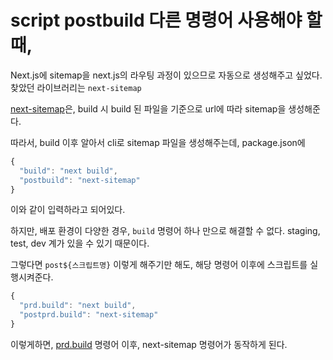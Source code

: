 # script postbuild 다른 명령어 사용해야 할 때,

Next.js에 sitemap을 next.js의 라우팅 과정이 있으므로 자동으로 생성해주고 싶었다. 찾았던 라이브러리는 `next-sitemap`

[next-sitemap](https://next-sitemap.iamvishnusankar.com/docs/documentation/installation)은, build 시 build 된 파일을 기준으로 url에 따라 sitemap을 생성해준다.

따라서, build 이후 알아서 cli로 sitemap 파일을 생성해주는데,  package.json에

```jsx
{
  "build": "next build",
  "postbuild": "next-sitemap"
}
```

이와 같이 입력하라고 되어있다.

하지만, 배포 환경이 다양한 경우, `build` 명령어 하나 만으로 해결할 수 없다. staging, test, dev 계가 있을 수 있기 때문이다.

그렇다면 `post${스크립트명}`  이렇게 해주기만 해도, 해당 명령어 이후에 스크립트를 실행시켜준다.

```jsx
{
  "prd.build": "next build",
  "postprd.build": "next-sitemap"
}
```

이렇게하면, [prd.build](http://prd.build) 명령어 이후, next-sitemap 명령어가 동작하게 된다.